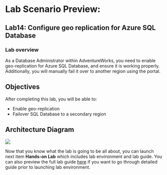 # Lab Scenario Preview: 

## Lab14: Configure geo replication for Azure SQL Database

### Lab overview

As a Database Administrator within AdventureWorks, you need to enable geo-replication for Azure SQL Database, and ensure it is working properly. Additionally, you will manually fail it over to another region using the portal.

## Objectives

After completing this lab, you will be able to:

- Enable geo-replication
- Failover SQL Database to a secondary region

## Architecture Diagram

![](../images/)

Now that you know what the lab is going to be all about, you can launch next item **Hands-on Lab** which includes lab environment and lab guide. You can also preview the full lab guide [here](https://experience.cloudlabs.ai/#/labguidepreview/3a90d263-187d-4c4a-bd76-5f1ea1682ec0) if you want to go through detailed guide prior to launching lab environment.  